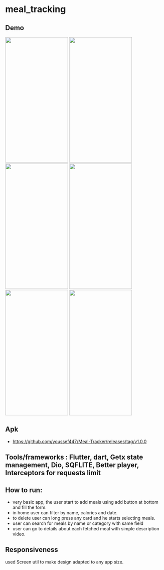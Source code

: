 # meal_tracking
## Demo
<img src="https://github.com/user-attachments/assets/7d68bd4d-6548-4e96-adcb-febd04b45b44" width= "200" height="400">
<img src="https://github.com/user-attachments/assets/f020b492-b282-48bc-ae39-00ec5c11ad4f" width= "200" height="400">
<img src="https://github.com/user-attachments/assets/31762b6e-7b49-46a8-8a20-6f09154703df" width= "200" height="400">
<img src="https://github.com/user-attachments/assets/b447e676-41b4-47e3-8c1e-80234fa54753" width= "200" height="400">
<img src="https://github.com/user-attachments/assets/9e44af12-e9e4-47e3-9b0a-e25a23c52769" width= "200" height="400">
<img src="https://github.com/user-attachments/assets/e330897c-2e14-478d-af39-840af99cc84c" width= "200" height="400">



## Apk
- https://github.com/youssef447/Meal-Tracker/releases/tag/v1.0.0

## Tools/frameworks : Flutter, dart, Getx state management, Dio, SQFLITE, Better player, Interceptors for requests limit
## How to run:
- very basic app, the user start to add meals using add button at bottom and fill the form.
- in home user can filter by name, calories and date.
- to delete user can long press any card and he starts selecting meals.
- user can search for meals by name or category with same field
- user can go to details about each fetched meal with simple description video. 

## Responsiveness
used Screen util to make design adapted to any app size.




